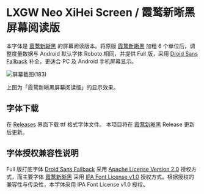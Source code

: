 # LXGW Neo XiHei Screen / 霞鹜新晰黑屏幕阅读版
本字体是 [霞鹜新晰黑](https://github.com/lxgw/LxgwNeoXiHei) 的屏幕阅读版本。将原版 [霞鹜新晰黑](https://github.com/lxgw/LxgwNeoXiHei) 加粗 6 个单位后，调整度量数据与 Android 默认字体 Roboto 相同，并提供 Full 版，采用 [Droid Sans Fallback](https://www.maoken.com/freefonts/2428.html) 补全，更适合 PC 及 Android 手机屏幕显示。

![屏幕截图(183)](https://user-images.githubusercontent.com/51902309/208890076-61726c54-2b8b-4d0a-81d3-34871f4c19aa.png)

上图为「霞鹜新晰黑屏幕阅读版」的显示效果。

## 字体下载
在 [Releases](https://github.com/lxgw/LxgwNeoXiHei-Screen/releases) 界面下载 ttf 格式字体文件。 本项目将在 [霞鹜新晰黑](https://github.com/lxgw/LxgwNeoXiHei) Release 更新后更新。

## 字体授权兼容性说明
Full 版打底字体 [Droid Sans Fallback](https://www.maoken.com/freefonts/2428.html) 采用 [Apache License Version 2.0](DroidSansFallback-LICENSE) 授权方式，而主要字体 [霞鹜新晰黑](https://github.com/lxgw/LxgwNeoXiHei) 采用 [IPA Font License v1.0](IPA_Font_License_Agreement_v1.0.txt) 授权方式。根据授权的兼容性与传染性，本字体采用 IPA Font License v1.0 授权。
